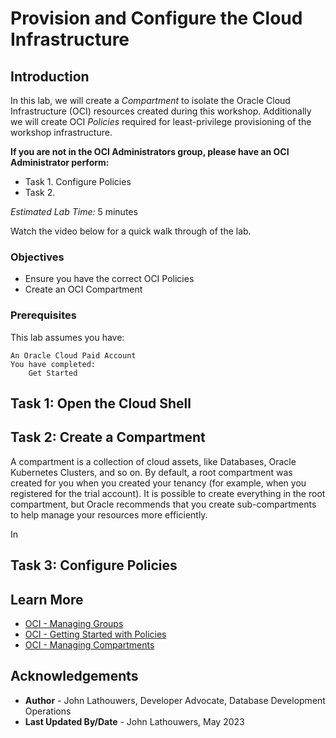 # Provision and Configure the Cloud Infrastructure

## Introduction

In this lab, we will create a *Compartment* to isolate the Oracle Cloud Infrastructure (OCI) resources created during this workshop.  <if type="tenancy">Additionally we will create OCI *Policies* required for least-privilege provisioning of the workshop infrastructure.</fi>

<if type="tenancy">

**If you are not in the OCI Administrators group, please have an OCI Administrator perform:**

* Task 1. Configure Policies
* Task 2. 

</fi>

*Estimated Lab Time:* 5 minutes

Watch the video below for a quick walk through of the lab.
[](youtube:zNKxJjkq0Pw)

### Objectives

* Ensure you have the correct OCI Policies
* Create an OCI Compartment

### Prerequisites

This lab assumes you have:

    An Oracle Cloud Paid Account
    You have completed:
        Get Started

## Task 1: Open the Cloud Shell

## Task 2: Create a Compartment

A compartment is a collection of cloud assets, like Databases, Oracle Kubernetes Clusters, and so on. By default, a root compartment was created for you when you created your tenancy (for example, when you registered for the trial account). It is possible to create everything in the root compartment, but Oracle recommends that you create sub-compartments to help manage your resources more efficiently.

In 

## Task 3: Configure Policies


## Learn More

* [OCI - Managing Groups](https://docs.oracle.com/en-us/iaas/Content/Identity/Tasks/managinggroups.htm)
* [OCI - Getting Started with Policies](https://docs.oracle.com/en-us/iaas/Content/Identity/Concepts/policygetstarted.htm)
* [OCI - Managing Compartments](https://docs.oracle.com/en-us/iaas/Content/Identity/Tasks/managingcompartments.htm)

## Acknowledgements

* **Author** - John Lathouwers, Developer Advocate, Database Development Operations
* **Last Updated By/Date** - John Lathouwers, May 2023
